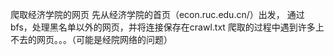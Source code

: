 爬取经济学院的网页
先从经济学院的首页（econ.ruc.edu.cn/）出发，
通过bfs，处理黑名单以外的网页，并将连接保存在crawl.txt
爬取的过程中遇到许多上不去的网页。。。（可能是经院网络的问题）
